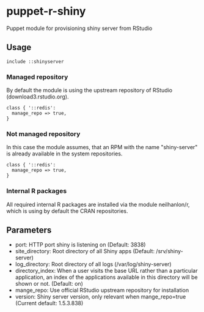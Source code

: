 # puppet-r-shiny
Puppet module for provisioning shiny server from RStudio

## Usage

```puppet
include ::shinyserver
```

### Managed repository
By default the module is using the upstream repository of RStudio (download3.rstudio.org).
```puppet
class { '::redis':
  manage_repo => true,
}
```

### Not managed repository
In this case the module assumes, that an RPM with the name "shiny-server" is already available in the system repositories.
```puppet
class { '::redis':
  manage_repo => true,
}
```

### Internal R packages
All required internal R packages are installed via the module neilhanlon/r, which is using by default the CRAN repositories. 

## Parameters
  * port: HTTP port shiny is listening on (Default: 3838)
  * site_directory: Root directory of all Shiny apps (Default: /srv/shiny-server)
  * log_directory: Root directory of all logs (/var/log/shiny-server)
  * directory_index: When a user visits the base URL rather than a particular application,  an index of the applications available in this directory will be shown or not. (Default: on)
  * mange_repo: Use official RStudio upstream repository for installation
  * version: Shiny server version, only relevant when mange_repo=true (Current default: 1.5.3.838)
  